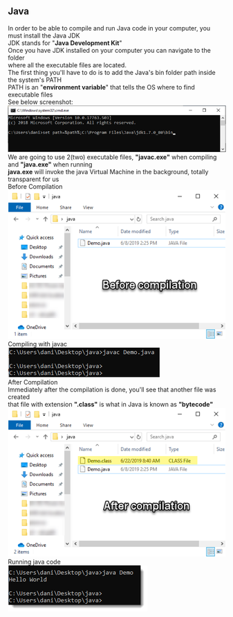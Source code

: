 ## Java
In order to be able to compile and run Java code in your computer, you must install the Java JDK<br />
JDK stands for "<b>Java Development Kit</b>"<br />
Once you have JDK installed on your computer you can navigate to the folder<br/>
where all the executable files are located.<br/>
The first thing you'll have to do is to add the Java's bin folder path inside the system's PATH<br/>
PATH is an "<b>environment variable</b>" that tells the OS where to find executable files<br/>
See below screenshot:<br/>
<img src="images/java-set-path.png" alt="" width="709px"><br />
We are going to use 2(two) executable files, <b>"javac.exe"</b> when compiling and <b>"java.exe"</b> when running<br/>
<b>java.exe</b> will invoke the java Virtual Machine in the background, totally transparent for us<br/>
Before Compilation<br />
<img src="images/compilation-01-before.png" alt="" width=""><br />
Compiling with javac<br />
<img src="images/compiling_with_javac.png" alt="" width="351px"><br />
After Compilation<br/>
Immediately after the compilation is done, you'll see that another file was created<br />
that file with extension <b>".class"</b> is what in Java is known as <b>"bytecode"</b><br />
<img src="images/compilation-02-after-v3.png" alt="" width=""><br />
Running java code<br />
<img src="images/running_with_java.png" alt="" width=""><br />



